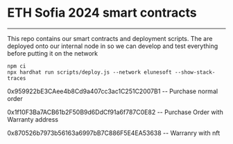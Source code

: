 # ETH Sofia 2024 smart contracts 
___
This repo contains our smart contracts and deployment scripts.
The are deployed onto our internal node in so we can develop and test everything before putting it on the network

```shell
npm ci
npx hardhat run scripts/deploy.js --network elunesoft --show-stack-traces
```
0x959922bE3CAee4b8Cd9a407cc3ac1C251C2007B1 -- Purchase normal order

0x1f10F3Ba7ACB61b2F50B9d6DdCf91a6f787C0E82 -- Purchase Order with Warranty address

0x870526b7973b56163a6997bB7C886F5E4EA53638 -- Warranry with nft